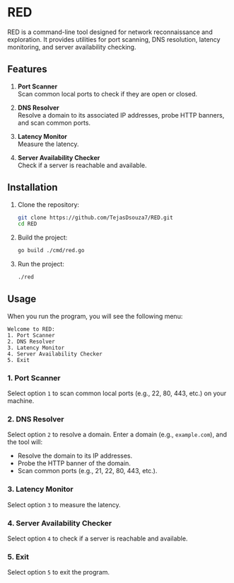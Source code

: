 # RED

RED is a command-line tool designed for network reconnaissance and exploration. It provides utilities for port scanning, DNS resolution, latency monitoring, and server availability checking.

## Features

1. **Port Scanner**  
   Scan common local ports to check if they are open or closed.

2. **DNS Resolver**  
   Resolve a domain to its associated IP addresses, probe HTTP banners, and scan common ports.

3. **Latency Monitor**  
   Measure the latency.

4. **Server Availability Checker**  
   Check if a server is reachable and available.

## Installation

1. Clone the repository:
   ```bash
   git clone https://github.com/TejasDsouza7/RED.git
   cd RED
   ```

2. Build the project:
   ```bash
   go build ./cmd/red.go
   ```

3. Run the project:
   ```bash
   ./red
   ```

## Usage

When you run the program, you will see the following menu:

```plaintext
Welcome to RED:
1. Port Scanner
2. DNS Resolver
3. Latency Monitor
4. Server Availability Checker
5. Exit
```

### 1. Port Scanner
Select option `1` to scan common local ports (e.g., 22, 80, 443, etc.) on your machine.

### 2. DNS Resolver
Select option `2` to resolve a domain. Enter a domain (e.g., `example.com`), and the tool will:
- Resolve the domain to its IP addresses.
- Probe the HTTP banner of the domain.
- Scan common ports (e.g., 21, 22, 80, 443, etc.).

### 3. Latency Monitor
Select option `3` to measure the latency.

### 4. Server Availability Checker
Select option `4` to check if a server is reachable and available.

### 5. Exit
Select option `5` to exit the program.

